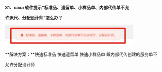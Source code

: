 <a name="bookmark31"></a>**31、caxa 软件提示“标准品、遗留单、小样品单、内部代传单不允**

**许派尺、分配设计师”怎么办？**

![](Aspose.Words.2610f736-33b8-47be-9919-fb6e541eee67.044.jpeg)

**解决方案：**快速标准品 快速遗留单 快速小样品单 跟内部代传创建的服务单不

允许分配设计师

